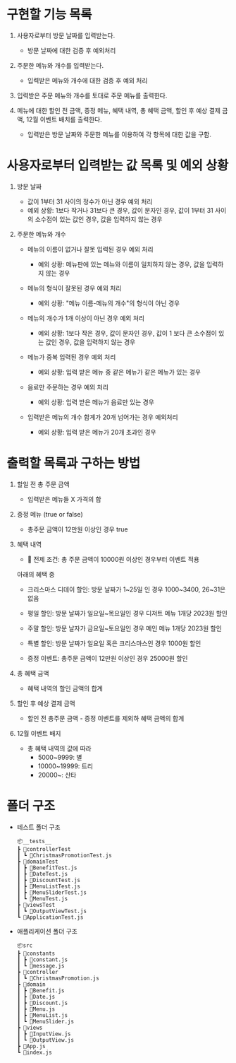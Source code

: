 # 구현할 기능 목록

1. 사용자로부터 방문 날짜를 입력받는다.

   - 방문 날짜에 대한 검증 후 예외처리

2. 주문한 메뉴와 개수를 입력받는다.

   - 입력받은 메뉴와 개수에 대한 검증 후 예외 처리

3. 입력받은 주문 메뉴와 개수를 토대로 주문 메뉴를 출력한다.

4. 메뉴에 대한 할인 전 금액, 증정 메뉴, 혜택 내역, 총 혜택 금액, 할인 후 예상 결제 금액, 12월 이벤트 배치를 출력한다.
   - 입력받은 방문 날짜와 주문한 메뉴를 이용하여 각 항목에 대한 값을 구함.

# 사용자로부터 입력받는 값 목록 및 예외 상황

1. 방문 날짜

   - 값이 1부터 31 사이의 정수가 아닌 경우 예외 처리
   - 예외 상황: 1보다 작거나 31보다 큰 경우, 값이 문자인 경우, 값이 1부터 31 사이의 소수점이 있는 값인 경우, 값을 입력하지 않는 경우

2. 주문한 메뉴와 개수

   - 메뉴의 이름이 없거나 잘못 입력된 경우 예외 처리

     - 예외 상황: 메뉴판에 있는 메뉴와 이름이 일치하지 않는 경우, 값을 입력하지 않는 경우

   - 메뉴의 형식이 잘못된 경우 예외 처리

     - 예외 상황: "메뉴 이름-메뉴의 개수"의 형식이 아닌 경우

   - 메뉴의 개수가 1개 이상이 아닌 경우 예외 처리

     - 예외 상황: 1보다 작은 경우, 값이 문자인 경우, 값이 1 보다 큰 소수점이 있는 값인 경우, 값을 입력하지 않는 경우

   - 메뉴가 중복 입력된 경우 예외 처리

     - 예외 상황: 입력 받은 메뉴 중 같은 메뉴가 같은 메뉴가 있는 경우

   - 음료만 주문하는 경우 예외 처리

     - 예외 상황: 입력 받은 메뉴가 음료만 있는 경우

   - 입력받은 메뉴의 개수 합계가 20개 넘어가는 경우 예외처리
     - 예외 상황: 입력 받은 메뉴가 20개 초과인 경우

# 출력할 목록과 구하는 방법

1. 할일 전 총 주문 금액

   - 입력받은 메뉴들 X 가격의 합

2. 증정 메뉴 (true or false)

   - 총주문 금액이 12만원 이상인 경우 true

3. 혜택 내역

   - 🚨 전제 조건: 총 주문 금액이 10000원 이상인 경우부터 이벤트 적용

   아래의 혜택 중

   - 크리스마스 디데이 할인:
     방문 날짜가 1&#126;25일 인 경우 1000&#126;3400, 26&#126;31은 없음

   - 평일 할인:
     방문 날짜가 일요일&#126;목요일인 경우 디저트 메뉴 1개당 2023원 할인

   - 주말 할인:
     방문 날자가 금요일&#126;토요일인 경우 메인 메뉴 1개당 2023원 할인

   - 특별 할인:
     방문 날짜가 일요일 혹은 크리스마스인 경우 1000원 할인

   - 증정 이벤트:
     총주문 금액이 12만원 이상인 경우 25000원 할인

4. 총 혜택 금액

   - 혜택 내역의 할인 금액의 합계

5. 할인 후 예상 결제 금액

   - 할인 전 총주문 금액 - 증정 이벤트를 제외하 혜택 금액의 합계

6. 12월 이벤트 배지
   - 총 혜택 내역의 값에 따라
     - 5000&#126;9999: 별
     - 10000&#126;19999: 트리
     - 20000&#126;: 산타

# 폴더 구조

- 테스트 폴더 구조
  ```
  📦__tests__
  ┣ 📂controllerTest
  ┃ ┗ 📜ChristmasPromotionTest.js
  ┣ 📂domainTest
  ┃ ┣ 📜BenefitTest.js
  ┃ ┣ 📜DateTest.js
  ┃ ┣ 📜DiscountTest.js
  ┃ ┣ 📜MenuListTest.js
  ┃ ┣ 📜MenuSliderTest.js
  ┃ ┗ 📜MenuTest.js
  ┣ 📂viewsTest
  ┃ ┗ 📜OutputViewTest.js
  ┗ 📜ApplicationTest.js
  ```
- 애플리케이션 폴더 구조
  ```
  📦src
  ┣ 📂constants
  ┃ ┣ 📜constant.js
  ┃ ┗ 📜message.js
  ┣ 📂controller
  ┃ ┗ 📜ChristmasPromotion.js
  ┣ 📂domain
  ┃ ┣ 📜Benefit.js
  ┃ ┣ 📜Date.js
  ┃ ┣ 📜Discount.js
  ┃ ┣ 📜Menu.js
  ┃ ┣ 📜MenuList.js
  ┃ ┗ 📜MenuSlider.js
  ┣ 📂views
  ┃ ┣ 📜InputView.js
  ┃ ┗ 📜OutputView.js
  ┣ 📜App.js
  ┗ 📜index.js
  ```

